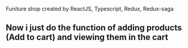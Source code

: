Funiture shop created by ReactJS, Typescript, Redux, Redux-saga 

## Now i just do the function of adding products (Add to cart) and viewing them in the cart